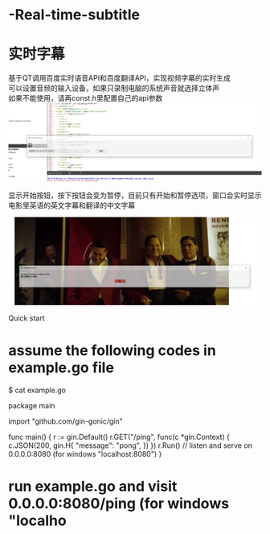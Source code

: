 # -Real-time-subtitle
# 实时字幕
基于QT调用百度实时语音API和百度翻译API，实现视频字幕的实时生成  
可以设置音频的输入设备，如果只录制电脑的系统声音就选择立体声  
如果不能使用，请再const.h里配置自己的api参数  
![Image of Yaktocat](https://github.com/kjctar/Real-time-subtitle/blob/master/1.png)

显示开始按钮，按下按钮会变为暂停，目前只有开始和暂停选项，窗口会实时显示电影里英语的英文字幕和翻译的中文字幕

![Image of Yaktocat](https://github.com/kjctar/Real-time-subtitle/blob/master/2.png)

Quick start

# assume the following codes in example.go file
$ cat example.go

package main

import "github.com/gin-gonic/gin"

func main() {
	r := gin.Default()
	r.GET("/ping", func(c *gin.Context) {
		c.JSON(200, gin.H{
			"message": "pong",
		})
	})
	r.Run() // listen and serve on 0.0.0.0:8080 (for windows "localhost:8080")
}

# run example.go and visit 0.0.0.0:8080/ping (for windows "localho
